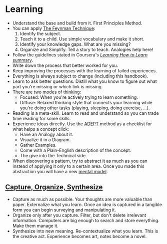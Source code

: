 # Learning

- Understand the base and build from it. First Principles Method.
- You can apply [The Feynman Technique][feynman]:
  1.  Identify the subject.
  2.  Teach it to a child. Use simple vocabulary and make it short.
  3.  Identify your knowledge gaps. What are you missing?
  4.  Organize and Simplify. Tell a story to teach. Analogies help here!
- Follow the guidelines stated in Coursera's [_Learning How to Learn_ summary][lhtl].
- Write down the process that better worked for you.
- Keep improving the processes with the learning of failed experiences.
- Everything is always subject to change (including this handbook).
- Learn to ask better questions. Distill what you know to figure out what part you're missing or which link is missing.
- There are two modes of thinking:
  - Focused: When you're actively trying to learn something.
  - Diffuse: Relaxed thinking style that connects your learning while you're doing other tasks (playing, sleeping, doing exercise, ...).
- Reading is a meta-skill. Learn to read and understand so you can trade time reading for some skills.
- Experience ideas directly. Use the [ADEPT][adept] method as a checklist for what helps a concept click:
  - Have an Analogy about it.
  - Visualize it in a Diagram.
  - Gather Examples.
  - Come with a Plain-English description of the concept.
  - The give into the Technical side.
- When discovering a pattern, try to abstract it as much as you can instead of applying it only to a certain area. Once you made this abstraction you will have a new [mental model](../concepts).

[feynman]: https://www.farnamstreetblog.com/2012/04/learn-anything-faster-with-the-feynman-technique/
[adept]: https://betterexplained.com/articles/adept-method/
[lhtl]: https://www.reddit.com/r/GetMotivated/comments/5950tm/text_i_just_finished_the_online_coursera_course/

## [Capture, Organize, Synthesize](http://gordonbrander.com/pattern/capture-organize-synthesize/)

- Capture as much as possible. Your thoughts are more valuable than paper. Externalize what you learn. Once an idea is captured in a tangible form you can begin surveying and manipulating it.
- Organize only after you capture. Filter, but don't delete irrelevant information. Computers are big enough to search and store everything. Make them manage it.
- Synthesize into new meaning. Re-contextualize what you learn. This is the creative act. Experience becomes art, notes become a novel.
